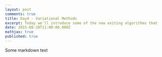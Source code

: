 ```yaml
---
layout: post
comments: true
title: Day4 - Variational Methods
excerpt: Today we'll introduce some of the new exiting algorithms that use ideas from both variational learning and modern neural networks
date: 2015-08-20T11:00:00.000Z
mathjax: true
published: true
---
```



Some markdown text
